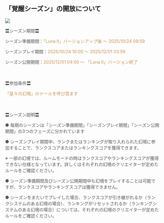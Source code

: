 ## 「覚醒シーズン」の開放について
<img src="https://sdk.hoyoverse.com/upload/ann/2025/10/15/8a41094a19a378e563762a9692eff928_1266098262317869263_transformed.jpg">
<p style="white-space: pre-wrap;"><span style="color:rgba(85,85,85,1)">〓シーズン期間〓</span></p><p style="white-space: pre-wrap; text-align: left;"><span style="color:rgba(85,85,85,1)">シーズン準備期間：</span><span style="color:rgba(204,146,85,1)">「Luna Ⅱ」バージョンアップ後 ～ <t class="t_lc" contenteditable="false"><span style="color:rgba(204,146,85,1)">2025/10/24 09:59</span></t></span></p><p style="white-space: pre-wrap; text-align: left;"><span style="color:rgba(85,85,85,1)">シーズンプレイ期間：</span><span style="color:rgba(204,146,85,1)"><t class="t_lc" contenteditable="false"><span style="color:rgba(204,146,85,1)">2025/10/24 10:00</span></t> ～ <t class="t_lc" contenteditable="false"><span style="color:rgba(204,146,85,1)">2025/12/01 03:59</span></t></span></p><p style="white-space: pre-wrap; text-align: left;"><span style="color:rgba(85,85,85,1)">シーズン公開期間：</span><span style="color:rgba(204,146,85,1)"><t class="t_lc" contenteditable="false"><span style="color:rgba(204,146,85,1)">2025/12/01 04:00</span></t> ～ 「Luna Ⅱ」バージョン終了</span></p><p style="white-space: pre-wrap; min-height: 1.5em; text-align: left;"></p><p style="white-space: pre-wrap; text-align: left;"><span style="color:rgba(85,85,85,1)">〓参加条件〓</span></p><p style="white-space: pre-wrap; text-align: left;"><span style="color:rgba(204,146,85,1)">「星々の幻境」のドールを呼び覚ます</span></p><p style="white-space: pre-wrap; min-height: 1.5em; text-align: left;"></p><p style="white-space: pre-wrap;"><span style="color:rgba(85,85,85,1)">〓シーズン説明〓</span></p><p style="white-space: pre-wrap;"><span style="color:rgba(85,85,85,1)">● 毎期のシーズンは「シーズン準備期間」「シーズンプレイ期間」「シーズン公開期間」の3つのフェーズに分かれています</span></p><p style="white-space: pre-wrap;"><span style="color:rgba(85,85,85,1)">● シーズンプレイ期間中、ランクまたはランキングが取り入れられた幻境に参加することで、ランクスコアまたはランキングスコアを獲得できます。</span></p><p style="white-space: pre-wrap; text-align: left;"><span style="color:rgba(85,85,85,1)">※ 一部の幻境では、ルームモードの時はランクスコアやランキングスコアが獲得できない仕様となっています。詳しくはそれぞれの幻境のクリエイターが定めたルールをご確認ください。</span></p><p style="white-space: pre-wrap; text-align: left;"><span style="color:rgba(85,85,85,1)">● シーズン準備期間及びシーズン公開期間中も幻境をプレイすることは可能ですが、ランクスコアやランキングスコアは獲得できません。</span></p><p style="white-space: pre-wrap;"><span style="color:rgba(85,85,85,1)">● シーズンをまたいでプレイした場合、ランクスコアが引き継がれるか（ランクシステムのある幻境の場合）、ランキングがリセットされるか（ランキングシステムのある幻境の場合）については、それぞれの幻境のクリエイターが定めたルールをご確認ください。</span></p>
